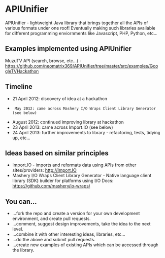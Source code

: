 APIUnifier
==========

APIUnifier - lightweight Java library that brings together all the APIs of various formats under one roof! Eventually making such libraries available for different programming enviornments like Javascript, PHP, Python, etc...

Examples implemented using APIUnifier
-------------------------------------
MuzuTV API (search, browse, etc...) - https://github.com/neomatrix369/APIUnifier/tree/master/src/examples/GoogleTVHackathon

Timeline
--------
* 21 April 2012: discovery of idea at a hackathon
*      May 2012: came across Mashery I/O Wraps Client Library Generator (see below)
*   August 2012: continued improving library at hackathon
* 23 April 2013: came across Import.IO (see below)
* 24 April 2013: further improvements to library - refactoring, tests, tidying up, etc...

Ideas based on similar principles
---------------------------------
* Import.IO - imports and reformats data using APIs from other sites/providers: http://Import.IO 
* Mashery I/O Wraps Client Library Generator - 
Native language client library (SDK) builder for platforms using I/O Docs: https://github.com/mashery/io-wraps/

You can...
----------
- ...fork the repo and create a version for your own development environment, and create pull requests.
- ...comment, suggest design improvements, take the idea to the next level.
- ...combine it with other interesting ideas, libraries, etc...
- ...do the above and submit pull requests.
- ...create new examples of existing APIs which can be accessed through the library.
